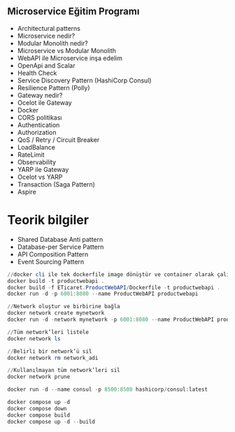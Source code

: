 ## Microservice Eğitim Programı
- Architectural patterns
- Microservice nedir?
- Modular Monolith nedir?
- Microservice vs Modular Monolith
- WebAPI ile Microservice inşa edelim
- OpenApi and Scalar
- Health Check
- Service Discovery Pattern (HashiCorp Consul)
- Resilience Pattern (Polly)
- Gateway nedir?
- Ocelot ile Gateway
- Docker
- CORS politikası
- Authentication
- Authorization
- QoS / Retry / Circuit Breaker
- LoadBalance
- RateLimit
- Observability
- YARP ile Gateway
- Ocelot vs YARP
- Transaction (Saga Pattern)
- Aspire

# Teorik bilgiler
- Shared Database Anti pattern
- Database-per Service Pattern
- API Composition Pattern
- Event Sourcing Pattern

```powershell
//docker cli ile tek dockerfile image dönüştür ve container olarak çalıştır
docker build -t productwebapi .
docker build -f ETicaret.ProductWebAPI/Dockerfile -t productwebapi .
docker run -d -p 6001:8080 --name ProductWebAPI productwebapi

//Network oluştur ve birbirine bağla
docker network create mynetwork
docker run -d -network mynetwork -p 6001:8080 --name ProductWebAPI productwebapi

//Tüm network’leri listele
docker network ls

//Belirli bir network’ü sil
docker network rm network_adi

//Kullanılmayan tüm network’leri sil
docker network prune
```

```powershell
docker run -d --name consul -p 8500:8500 hashicorp/consul:latest

docker compose up -d
docker compose down
docker compose build
docker compose up -d --build
```
